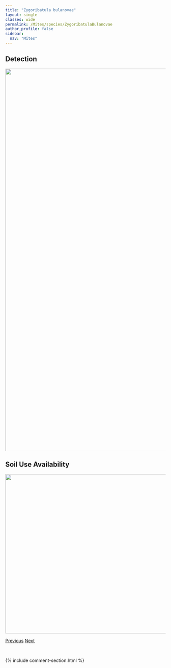 ```yaml
---
title: "Zygoribatula bulanovae"
layout: single
classes: wide
permalink: /Mites/species/ZygoribatulaBulanovae
author_profile: false
sidebar:
  nav: "Mites"
---
```


<h2>Detection</h2>

<a href="https://drive.google.com/uc?export=view&id=1TtegQZywxG_aSlQ4w46RRVSvF1RtYtRP">
<img src="https://drive.google.com/uc?export=view&id=1TtegQZywxG_aSlQ4w46RRVSvF1RtYtRP" height = "1200" width = "800">
</a>


<h2>Soil Use Availability</h2>

<a href="https://drive.google.com/uc?export=view&id=1aG6C0Sis5AeGEouZMoYpkGnX4D9Rdj6H">
<img src="https://drive.google.com/uc?export=view&id=1aG6C0Sis5AeGEouZMoYpkGnX4D9Rdj6H" height = "500" width = "1000">
</a>


<a href="/DevelopmentWebsite/Mites/species/ZetomimusSetosus" class="pagination--pager" title="Zetomimus setosus">Previous</a> <a href="/DevelopmentWebsite/Mites/species/ZygoribatulaSp1DEW" class="pagination--pager" title="Zygoribatula sp. 1 DEW">Next</a>

<p>&nbsp;</p>

{% include comment-section.html %}
